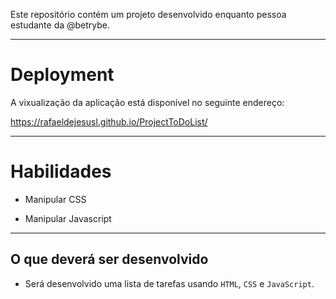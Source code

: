 Este repositório contém um projeto desenvolvido enquanto pessoa estudante da @betrybe.

---

# Deployment

A vixualização da aplicação está disponível no seguinte endereço:

https://rafaeldejesusl.github.io/ProjectToDoList/

---

# Habilidades

- Manipular CSS

- Manipular Javascript

--- 

## O que deverá ser desenvolvido

- Será desenvolvido uma lista de tarefas usando `HTML`, `CSS` e `JavaScript`.

